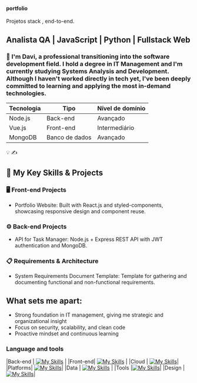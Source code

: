 #### portfolio
Projetos stack , end-to-end. 

## Analista QA | JavaScript | Python | Fullstack Web

### 👋 I'm Davi, a professional transitioning into the software development field. I hold a degree in IT Management and I'm currently studying Systems Analysis and Development. Although I haven't worked directly in tech yet, I've been deeply committed to learning and applying the most in-demand technologies.

  | Tecnologia | Tipo        | Nível de domínio |
  |------------|-------------|------------------|
  | Node.js    | Back-end    | Avançado         |
  | Vue.js     | Front-end   | Intermediário    |
  | MongoDB    | Banco de dados | Avançado      |
  
  
  💡  ✍️ 

## 🚀 My Key Skills & Projects

  ### 🖥️ Front-end Projects
  - Portfolio Website: Built with React.js and styled-components, showcasing responsive design and component reuse.

  ### ⚙️ Back-end Projects
  - API for Task Manager: Node.js + Express REST API with JWT authentication and MongoDB.


  ### 📋 Requirements & Architecture
  - System Requirements Document Template: Template for gathering and documenting functional and non-functional requirements.


## What sets me apart:
  - Strong foundation in IT management, giving me strategic and organizational insight
  - Focus on security, scalability, and clean code
  - Proactive mindset and continuous learning

### Language and tools
|Back-end | [![My Skills](https://skillicons.dev/icons?i=nodejs)](https://skillicons.dev)	|
|Front-end|	[![My Skills](https://skillicons.dev/icons?i=react,html,css)](https://skillicons.dev) |
|Cloud	| [![My Skills](https://skillicons.dev/icons?i=aws)](https://skillicons.dev)|
|Platforms| [![My Skills](https://skillicons.dev/icons?i=linux)](https://skillicons.dev)|
|Data	| [![My Skills](https://skillicons.dev/icons?i=postegreSQL,mysql)](https://skillicons.dev) |
|Tools	|[![My Skills](https://skillicons.dev/icons?i=git,trello,jira,vscode.powerBI)](https://skillicons.dev)|
|Design	|[![My Skills](https://skillicons.dev/icons?i=figma)](https://skillicons.dev)| 
